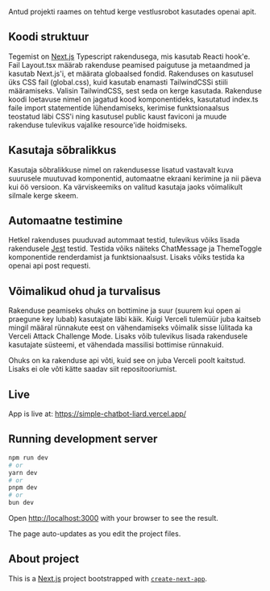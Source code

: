 Antud projekti raames on tehtud kerge vestlusrobot kasutades openai apit.

## Koodi struktuur
Tegemist on [Next.js](https://nextjs.org) Typescript rakendusega, mis kasutab Reacti hook'e. Fail Layout.tsx määrab rakenduse peamised paigutuse ja metaandmed ja kasutab Next.js'i, et määrata globaalsed fondid. Rakenduses on kasutusel üks CSS fail (global.css), kuid kasutab enamasti TailwindCSSi stiili määramiseks. Valisin TailwindCSS, sest seda on kerge kasutada. Rakenduse koodi loetavuse nimel on jagatud kood komponentideks, kasutatud index.ts faile import statementide lühendamiseks, kerimise funktsionaalsus teostatud läbi CSS'i ning kasutusel public kaust faviconi ja muude rakenduse tulevikus vajalike resource'ide hoidmiseks.

## Kasutaja sõbralikkus

Kasutaja sõbralikkuse nimel on rakendusesse lisatud vastavalt kuva suurusele muutuvad komponentid, automaatne ekraani kerimine ja nii päeva kui öö versioon. Ka värviskeemiks on valitud kasutaja jaoks võimalikult silmale kerge skeem.

## Automaatne testimine

Hetkel rakenduses puuduvad autommaat testid, tulevikus võiks lisada rakendusele [Jest](https://jestjs.io/docs/getting-started) testid. Testida võiks näiteks ChatMessage ja ThemeToggle komponentide renderdamist ja funktsionaalsust. Lisaks võiks testida ka openai api post requesti.

## Võimalikud ohud ja turvalisus
Rakenduse peamiseks ohuks on bottimine ja suur (suurem kui open ai praegune key lubab) kasutajate läbi käik. Kuigi Verceli tulemüür juba kaitseb mingil määral rünnakute eest on vähendamiseks võimalik sisse lülitada ka Verceli Attack Challenge Mode. Lisaks võib tulevikus lisada rakendusele kasutajate süsteemi, et vähendada massilisi bottimise rünnakuid. 

Ohuks on ka rakenduse api võti, kuid see on juba Verceli poolt kaitstud. Lisaks ei ole võti kätte saadav siit repositooriumist.

## Live

App is live at: https://simple-chatbot-liard.vercel.app/

## Running development server

```bash
npm run dev
# or
yarn dev
# or
pnpm dev
# or
bun dev
```

Open [http://localhost:3000](http://localhost:3000) with your browser to see the result.

The page auto-updates as you edit the project files.

## About project

This is a [Next.js](https://nextjs.org) project bootstrapped with [`create-next-app`](https://nextjs.org/docs/app/api-reference/cli/create-next-app).
